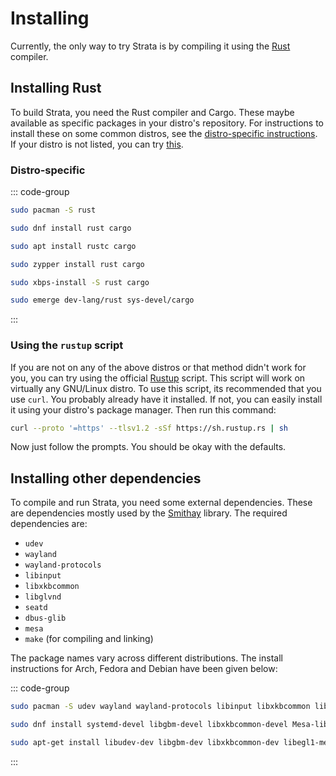 # Installing
Currently, the only way to try Strata is by compiling it using the [Rust](https://rust-lang.org) compiler.

## Installing Rust
To build Strata, you need the Rust compiler and Cargo. These maybe available as specific packages in your distro's repository. For instructions to install these on some common distros, see the [distro-specific instructions](#distro-specific). If your distro is not listed, you can try [this](#using-the-rustup-script).

### Distro-specific

::: code-group

```bash [Arch Linux]
sudo pacman -S rust
```

```bash [Fedora]
sudo dnf install rust cargo
```

```bash [Debian (based)]
sudo apt install rustc cargo
```

```bash [openSUSE]
sudo zypper install rust cargo
```

```bash [Void Linux]
sudo xbps-install -S rust cargo
```

```bash [Gentoo]
sudo emerge dev-lang/rust sys-devel/cargo
```
:::

### Using the `rustup` script
If you are not on any of the above distros or that method didn't work for you, you can try using the official [Rustup](https://rustup.rs) script. This script will work on virtually any GNU/Linux distro. To use this script, its recommended that you use `curl`. You probably already have it installed. If not, you can easily install it using your distro's package manager. Then run this command: 

```bash
curl --proto '=https' --tlsv1.2 -sSf https://sh.rustup.rs | sh
```

Now just follow the prompts. You should be okay with the defaults.

## Installing other dependencies
To compile and run Strata, you need some external dependencies. These are dependencies mostly used by the [Smithay](https://github.com/smithay/smithay) library. The required dependencies are:

* `udev`
* `wayland` 
* `wayland-protocols` 
* `libinput` 
* `libxkbcommon` 
* `libglvnd` 
* `seatd` 
* `dbus-glib `
* `mesa`
* `make` (for compiling and linking)

The package names vary across different distributions. The install instructions for Arch, Fedora and Debian have been given below:

::: code-group

```bash [Arch Linux]
sudo pacman -S udev wayland wayland-protocols libinput libxkbcommon libglvnd seatd dbus-glib mesa make
```

```bash [Fedora]
sudo dnf install systemd-devel libgbm-devel libxkbcommon-devel Mesa-libEGL-devel wayland-devel libinput-devel dbus-glib-devel libseat-devel
```

```bash [Debian/Ubuntu/Pop!_OS]
sudo apt-get install libudev-dev libgbm-dev libxkbcommon-dev libegl1-mesa-dev libwayland-dev libinput-dev libdbus-1-dev libsystemd-dev libseat-dev make
```
:::